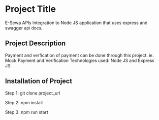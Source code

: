 # Project Title

E-Sewa APIs Integration to Node JS application that uses express and swagger api docs.

## Project Description

Payment and verfication of payment can be done through this project.
ie. Mock Payment and Verification
Technologies used:
Node JS and Express JS

## Installation of Project

Step 1: git clone project_url

Step 2: npm install

Step 3: npm run start
